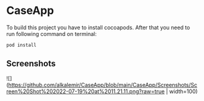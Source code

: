 # CaseApp

To build this project you have to install cocoapods. 
After that you need to run following command on terminal: 

~~~
pod install
~~~ 
 

## Screenshots

![](https://github.com/alkalemir/CaseApp/blob/main/CaseApp/Screenshots/Screen%20Shot%202022-07-19%20at%2011.21.11.png?raw=true | width=100)

